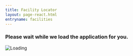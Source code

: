 ```yaml
---
title: Facility Locator
layout: page-react.html
entryname: facilities
---
```

<link href="https://npmcdn.com/leaflet@1.0.0-rc.3/dist/leaflet.css" type="text/css" rel="stylesheet">
<div id="main">
  <div class="section">
    <div id="react-root">
      <div class="loading-message">
        <h3>Please wait while we load the application for you.</h3>
        <img src="/img/preloader-primary-darkest.gif" alt="Loading">
      </div>
    </div>
  </div>
</div>
